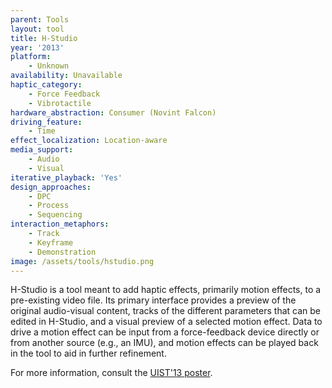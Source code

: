 ```yaml
---
parent: Tools
layout: tool
title: H-Studio
year: '2013'
platform:
    - Unknown
availability: Unavailable
haptic_category:
    - Force Feedback
    - Vibrotactile
hardware_abstraction: Consumer (Novint Falcon)
driving_feature:
    - Time
effect_localization: Location-aware
media_support:
    - Audio
    - Visual
iterative_playback: 'Yes'
design_approaches:
    - DPC
    - Process
    - Sequencing
interaction_metaphors:
    - Track
    - Keyframe
    - Demonstration
image: /assets/tools/hstudio.png
---
```

H-Studio is a tool meant to add haptic effects, primarily motion effects, to a pre-existing video file.
Its primary interface provides a preview of the original audio-visual content, tracks of the different parameters that can be edited in H-Studio, and a visual preview of a selected motion effect.
Data to drive a motion effect can be input from a force-feedback device directly or from another source (e.g., an IMU), and motion effects can be played back in the tool to aid in further refinement.

For more information, consult the [UIST'13 poster](https://doi.org/10.1145/2508468.2514721).
